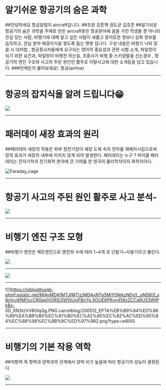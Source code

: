 
# 알기쉬운 항공기의 숨은 과학
##안녕하세요 항공알림이 aircraft입니다. 
##조원 강준혁 권도균 김호준
##알기쉬운 항공기의 숨은 과학을 주제로 만든
aircraft봇은 항공분야에 꿈을 가진 학생들 뿐 아니라 
관심 있는 사람, 비행기에 대해 알고 싶은 사람이
새롭고 흥미로운 정보나 심화 정보를 습득하고, 관심 분야
배경지식을 쌓도록 돕는 챗봇 입니다.
구성 내용은 비행기 낙뢰 맞을 시 대처법 ,
항공종사자들에게 요구되는 영어의 중요성과 관련 시험 소개,
파일럿이 되기 위한 요건과, 파일럿이 비행전 하는일, 조종사가
비행 중 스키양말을 신는경우 ,
항공기의 엔진 구조와 사고의 주된 원인인 활주로 이탈사고에 대한 
소개등을 담고 있습니다.
###언제든지 물어보세요!.
항공(airline)

---
# 항공의 잡지식을 알려 드립니다😁
![](https://user-images.githubusercontent.com/88129621/129315364-e86358ec-4248-4cac-8d10-94d13020a9b5.png)

---
# 패러데이 새장 효과의 원리 
##패러데이 새장의 작용은 외부 정전기장이 새장 도체 속의 전하를 재배치시킴으로써 장의 효과가 새장의 내부에 미치지 않게 되어 발생한다.
              패러데이는 누구 ?
          마이클 패러데이는 전자기학과 전기화학 분야에 큰 기여를 한 영국의 물리학자이자 화학자이다.

![Faraday_cage](https://user-images.githubusercontent.com/88129621/129316019-ba08c788-801e-42d9-ad4a-e303e5211633.gif)

---
# 항공기 사고의 주된 원인 활주로 사고 분석-

![](https://news.kbs.co.kr/data/fckeditor/image/GYH2015041500090004400.jpg)

---
# 비행기 엔진 구조 모형 
##비행기 엔진은 제트엔진으로 엔진의 수에 따라 1~4개 로 단발기~사발기라고 불린다.

![](https://mblogthumb-phinf.pstatic.net/MjAxOTA2MzBfMjc0/MDAxNTYxODY5ODQzMTg3.sRvLZOCddQs0xMMZiO2XfcJdRzDKQ4nkNxp52Dqj9j8g.JEXtt_baMmlbBxOzzemYMV7Umx437bO-9V-aFcQ30mcg.JPEG.odk1956/TurboFanEngine.jpg?type=w800)

---

![](https://topclass.chosun.com/news_img/1505/1505_106_2.jpg)

---

![](https://mblogthumb-phinf.pstatic.net/MjAyMDA1MTJfMTIz/MDAxNTg5MjY0NjkzNDg1._oNS6I3_v8chry6fMi1ycCR0qelVORSi3W5tUxiFBxYg.XOUE6PKvn458zZCCa9US3WtPkBc-
0D_XN3tzVV8GlqQg.PNG.carrotblog/200512_EPTA%EB%B9%84%ED%96%89%EA%B8%B0%EC%A1%B0%EC%A2%85%EC%82%AC%ED%95%84%EC%88%98%EC%8B%9C%ED%97%982.png?type=w800)

---
# 비행기의 기본 작용 역학
##저항력 즉 항력과 양력과의 관계에서 양력 비가 높음에 따라 항공기의 성능이 결정된다

![](https://post-phinf.pstatic.net/MjAxOTA4MTFfMTgg/MDAxNTY1NTI2NTk3Nzk3.gi73k3PDmDrsOHNghD4mIy9MWScabnI-0qorZ_bog7Ug.RoylIHTrDj4uK_e_17T3X4Hw6PTbdooWkZ_DfF-Qkzog.JPEG/2345.jpg?type=w1200)

---

